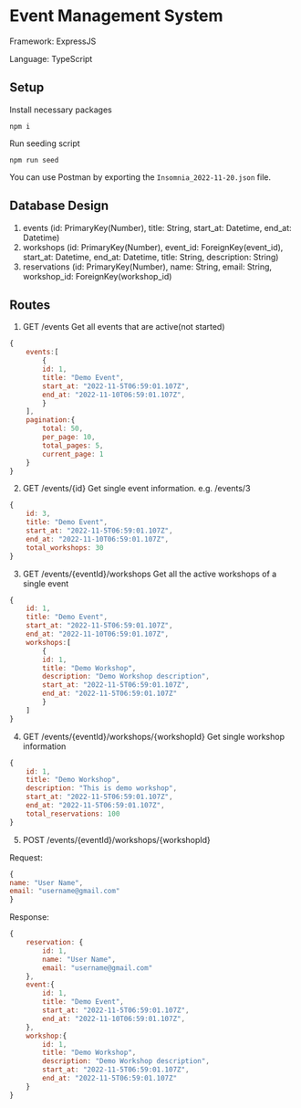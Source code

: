 # Event Management System

Framework: ExpressJS

Language: TypeScript

## Setup

Install necessary packages

```
npm i 
```

Run seeding script

```
npm run seed
```

You can use Postman by exporting the `Insomnia_2022-11-20.json` file.

## Database Design

1. events (id: PrimaryKey(Number), title: String, start_at: Datetime, end_at: Datetime)
2. workshops (id: PrimaryKey(Number), event_id: ForeignKey(event_id), start_at: Datetime, end_at: Datetime, title: String, description: String)
3. reservations (id: PrimaryKey(Number), name: String, email: String, workshop_id: ForeignKey(workshop_id)

## Routes

1. GET /events
   Get all events that are active(not started)

```js
{
    events:[
        {
        id: 1,
        title: "Demo Event",
        start_at: "2022-11-5T06:59:01.107Z",
        end_at: "2022-11-10T06:59:01.107Z",
        }
    ],
    pagination:{
        total: 50,
        per_page: 10,
        total_pages: 5,
        current_page: 1
    }
}
```

2. GET /events/{id}
   Get single event information. e.g. /events/3

```js
{
    id: 3,
    title: "Demo Event",
    start_at: "2022-11-5T06:59:01.107Z",
    end_at: "2022-11-10T06:59:01.107Z",
    total_workshops: 30
}
```

3. GET /events/{eventId}/workshops
   Get all the active workshops of a single event

```js
{
    id: 1,
    title: "Demo Event",
    start_at: "2022-11-5T06:59:01.107Z",
    end_at: "2022-11-10T06:59:01.107Z",
    workshops:[
        {
        id: 1,
        title: "Demo Workshop",
        description: "Demo Workshop description",
        start_at: "2022-11-5T06:59:01.107Z",
        end_at: "2022-11-5T06:59:01.107Z"
        }
    ]
}
```
4. GET /events/{eventId}/workshops/{workshopId}
   Get single workshop information

```js
{
    id: 1,
    title: "Demo Workshop",
    description: "This is demo workshop",
    start_at: "2022-11-5T06:59:01.107Z",
    end_at: "2022-11-5T06:59:01.107Z",
    total_reservations: 100
}
```

5. POST /events/{eventId}/workshops/{workshopId}

Request:

```js
{
name: "User Name",
email: "username@gmail.com"
}
```

Response:

```js
{
    reservation: {
        id: 1,
        name: "User Name",
        email: "username@gmail.com"
    },
    event:{
        id: 1,
        title: "Demo Event",
        start_at: "2022-11-5T06:59:01.107Z",
        end_at: "2022-11-10T06:59:01.107Z",
    },
    workshop:{
        id: 1,
        title: "Demo Workshop",
        description: "Demo Workshop description",
        start_at: "2022-11-5T06:59:01.107Z",
        end_at: "2022-11-5T06:59:01.107Z"
    }
}
```
